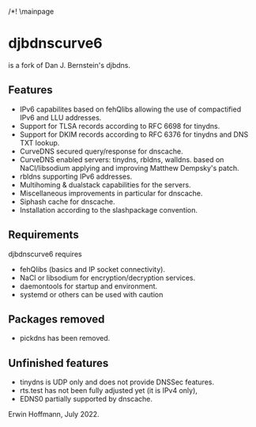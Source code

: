 /*! \mainpage

djbdnscurve6
============

is a fork of Dan J. Bernstein's djbdns.

Features
--------

- IPv6 capabilites based on fehQlibs allowing the
  use of compactified IPv6 and LLU addresses.
- Support for TLSA records according to RFC 6698 for tinydns.
- Support for DKIM records according to RFC 6376 for tinydns
  and DNS TXT lookup.
- CurveDNS secured query/response for dnscache.
- CurveDNS enabled servers: tinydns, rbldns, walldns.
  based on NaCl/libsodium applying and improving Matthew Dempsky's patch.
- rbldns supporting IPv6 addresses.
- Multihoming & dualstack capabilities for the servers.
- Miscellaneous improvements in particular for dnscache.
- Siphash cache for dnscache.
- Installation according to the slashpackage convention.


Requirements
------------

djbdnscurve6 requires

- fehQlibs (basics and IP socket connectivity).
- NaCl or libsodium for encryption/decryption services.
- daemontools for startup and environment.
- systemd or others can be used with caution


Packages removed
----------------

- pickdns has been removed.


Unfinished features
-------------------

- tinydns is UDP only and does not provide DNSSec features.
- rts.test has not been fully adjusted yet (it is IPv4 only),
- EDNS0 partially supported by dnscache.


Erwin Hoffmann, July 2022.

